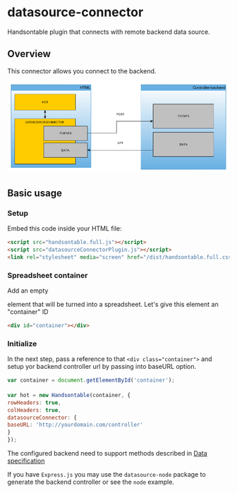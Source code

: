 # datasource-connector
Handsontable plugin that connects with remote backend data source.

## Overview

This connector allows you connect to the backend.

![overview](doc/overview.png)


## Basic usage 

### Setup
Embed this code inside your HTML file: 
```html
<script src="handsontable.full.js"></script>
<script src="datasourceConnectorPlugin.js"></script>
<link rel="stylesheet" media="screen" href="/dist/handsontable.full.css">
```

### Spreadsheet container
Add an empty <div> element that will be turned into a spreadsheet. Let's give this element an "container" ID

```html
<div id="container"></div>
```

### Initialize
In the next step, pass a reference to that `<div class="container">` and setup yor backend controller url by passing into baseURL option.

```javascript
var container = document.getElementById('container');

var hot = new Handsontable(container, {
rowHeaders: true,
colHeaders: true,
datasourceConnector: {
baseURL: 'http://yourdomain.com/controller'
}
});
```

The configured backend need to support methods described in  [Data specification](doc/README.md)

If you have `Express.js` you may use the `datasource-node` package to generate the backend controller or see the `node` example.
